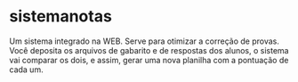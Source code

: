 # sistemanotas
 Um sistema integrado na WEB. Serve para otimizar a correção de provas. Você deposita os arquivos de gabarito e de respostas dos alunos, o sistema vai comparar os dois, e assim, gerar uma nova planilha com a pontuação de cada um. 
